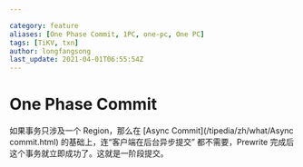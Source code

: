 ```yaml
---

category: feature
aliases: [One Phase Commit, 1PC, one-pc, One PC]
tags: [TiKV, txn]
author: longfangsong
last_update: 2021-04-01T06:55:54Z
---
```


# One Phase Commit

如果事务只涉及一个 Region，那么在 [Async Commit](/tipedia/zh/what/Async commit.html) 的基础上，连“客户端在后台异步提交” 都不需要，Prewrite 完成后这个事务就立即成功了。这就是一阶段提交。

